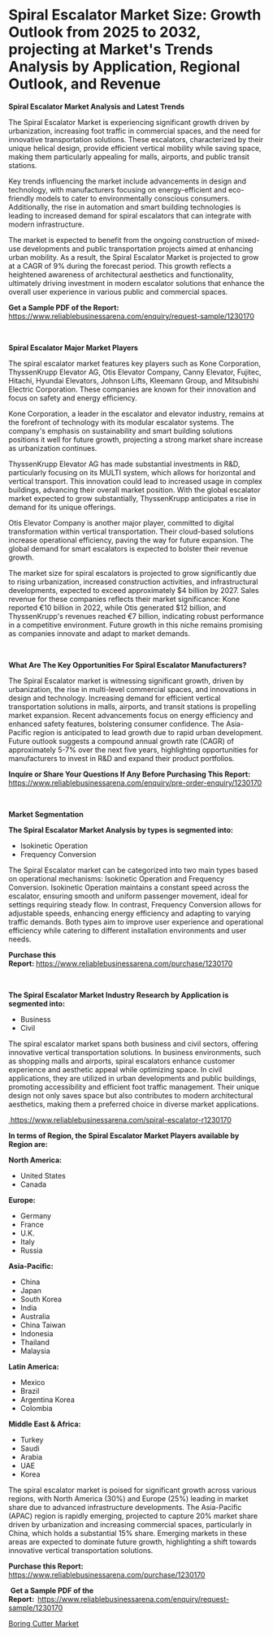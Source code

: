 <p><h1>Spiral Escalator Market Size: Growth Outlook from 2025 to 2032, projecting at Market's Trends Analysis by Application, Regional Outlook, and Revenue</h1></p><p><strong>Spiral Escalator Market Analysis and Latest Trends</strong></p>
<p><p>The Spiral Escalator Market is experiencing significant growth driven by urbanization, increasing foot traffic in commercial spaces, and the need for innovative transportation solutions. These escalators, characterized by their unique helical design, provide efficient vertical mobility while saving space, making them particularly appealing for malls, airports, and public transit stations.</p><p>Key trends influencing the market include advancements in design and technology, with manufacturers focusing on energy-efficient and eco-friendly models to cater to environmentally conscious consumers. Additionally, the rise in automation and smart building technologies is leading to increased demand for spiral escalators that can integrate with modern infrastructure.</p><p>The market is expected to benefit from the ongoing construction of mixed-use developments and public transportation projects aimed at enhancing urban mobility. As a result, the Spiral Escalator Market is projected to grow at a CAGR of 9% during the forecast period. This growth reflects a heightened awareness of architectural aesthetics and functionality, ultimately driving investment in modern escalator solutions that enhance the overall user experience in various public and commercial spaces.</p></p>
<p><strong>Get a Sample PDF of the Report:&nbsp;</strong> <a href="https://www.reliablebusinessarena.com/enquiry/request-sample/1230170?utm_campaign=2342&utm_medium=2&utm_source=Github&utm_content=ia&utm_term=18022025&utm_id=spiral-escalator">https://www.reliablebusinessarena.com/enquiry/request-sample/1230170</a></p>
<p>&nbsp;</p>
<p><strong>Spiral Escalator Major Market Players</strong></p>
<p><p>The spiral escalator market features key players such as Kone Corporation, ThyssenKrupp Elevator AG, Otis Elevator Company, Canny Elevator, Fujitec, Hitachi, Hyundai Elevators, Johnson Lifts, Kleemann Group, and Mitsubishi Electric Corporation. These companies are known for their innovation and focus on safety and energy efficiency.</p><p>Kone Corporation, a leader in the escalator and elevator industry, remains at the forefront of technology with its modular escalator systems. The company's emphasis on sustainability and smart building solutions positions it well for future growth, projecting a strong market share increase as urbanization continues.</p><p>ThyssenKrupp Elevator AG has made substantial investments in R&D, particularly focusing on its MULTI system, which allows for horizontal and vertical transport. This innovation could lead to increased usage in complex buildings, advancing their overall market position. With the global escalator market expected to grow substantially, ThyssenKrupp anticipates a rise in demand for its unique offerings.</p><p>Otis Elevator Company is another major player, committed to digital transformation within vertical transportation. Their cloud-based solutions increase operational efficiency, paving the way for future expansion. The global demand for smart escalators is expected to bolster their revenue growth.</p><p>The market size for spiral escalators is projected to grow significantly due to rising urbanization, increased construction activities, and infrastructural developments, expected to exceed approximately $4 billion by 2027. Sales revenue for these companies reflects their market significance: Kone reported €10 billion in 2022, while Otis generated $12 billion, and ThyssenKrupp's revenues reached €7 billion, indicating robust performance in a competitive environment. Future growth in this niche remains promising as companies innovate and adapt to market demands.</p></p>
<p>&nbsp;</p>
<p><strong>What Are The Key Opportunities For Spiral Escalator Manufacturers?</strong></p>
<p><p>The Spiral Escalator market is witnessing significant growth, driven by urbanization, the rise in multi-level commercial spaces, and innovations in design and technology. Increasing demand for efficient vertical transportation solutions in malls, airports, and transit stations is propelling market expansion. Recent advancements focus on energy efficiency and enhanced safety features, bolstering consumer confidence. The Asia-Pacific region is anticipated to lead growth due to rapid urban development. Future outlook suggests a compound annual growth rate (CAGR) of approximately 5-7% over the next five years, highlighting opportunities for manufacturers to invest in R&D and expand their product portfolios.</p></p>
<p><strong>Inquire or Share Your Questions If Any Before Purchasing This Report:</strong> <a href="https://www.reliablebusinessarena.com/enquiry/pre-order-enquiry/1230170?utm_campaign=2342&utm_medium=2&utm_source=Github&utm_content=ia&utm_term=18022025&utm_id=spiral-escalator">https://www.reliablebusinessarena.com/enquiry/pre-order-enquiry/1230170</a></p>
<p>&nbsp;</p>
<p><strong>Market Segmentation</strong></p>
<p><strong>The Spiral Escalator Market Analysis by types is segmented into:</strong></p>
<p><ul><li>Isokinetic Operation</li><li>Frequency Conversion</li></ul></p>
<p><p>The Spiral Escalator market can be categorized into two main types based on operational mechanisms: Isokinetic Operation and Frequency Conversion. Isokinetic Operation maintains a constant speed across the escalator, ensuring smooth and uniform passenger movement, ideal for settings requiring steady flow. In contrast, Frequency Conversion allows for adjustable speeds, enhancing energy efficiency and adapting to varying traffic demands. Both types aim to improve user experience and operational efficiency while catering to different installation environments and user needs.</p></p>
<p><strong>Purchase this Report:&nbsp;</strong><a href="https://www.reliablebusinessarena.com/purchase/1230170?utm_campaign=2342&utm_medium=2&utm_source=Github&utm_content=ia&utm_term=18022025&utm_id=spiral-escalator">https://www.reliablebusinessarena.com/purchase/1230170</a></p>
<p>&nbsp;</p>
<p><strong>The Spiral Escalator Market Industry Research by Application is segmented into:</strong></p>
<p><ul><li>Business</li><li>Civil</li></ul></p>
<p><p>The spiral escalator market spans both business and civil sectors, offering innovative vertical transportation solutions. In business environments, such as shopping malls and airports, spiral escalators enhance customer experience and aesthetic appeal while optimizing space. In civil applications, they are utilized in urban developments and public buildings, promoting accessibility and efficient foot traffic management. Their unique design not only saves space but also contributes to modern architectural aesthetics, making them a preferred choice in diverse market applications.</p></p>
<p><a href="https://www.reliablebusinessarena.com/spiral-escalator-r1230170?utm_campaign=2342&utm_medium=2&utm_source=Github&utm_content=ia&utm_term=18022025&utm_id=spiral-escalator">&nbsp;https://www.reliablebusinessarena.com/spiral-escalator-r1230170</a></p>
<p><strong>In terms of Region, the Spiral Escalator Market Players available by Region are:</strong></p>
<p>
    <p> <strong> North America: </strong>
        <ul>
            <li>United States</li>
            <li>Canada</li>
        </ul>
        </p> 
    <p> <strong> Europe: </strong>
        <ul>
            <li>Germany</li>
            <li>France</li>
            <li>U.K.</li>
            <li>Italy</li>
            <li>Russia</li>
        </ul>
        </p> 
    <p> <strong> Asia-Pacific: </strong>
        <ul>
            <li>China</li>
            <li>Japan</li>
            <li>South Korea</li>
            <li>India</li>
            <li>Australia</li>
            <li>China Taiwan</li>
            <li>Indonesia</li>
            <li>Thailand</li>
            <li>Malaysia</li>
        </ul>
        </p> 
    <p> <strong> Latin America: </strong>
        <ul>
            <li>Mexico</li>
            <li>Brazil</li>
            <li>Argentina Korea</li>
            <li>Colombia</li>
        </ul>
        </p> 
    <p> <strong> Middle East & Africa: </strong>
        <ul>
            <li>Turkey</li>
            <li>Saudi</li>
            <li>Arabia</li>
            <li>UAE</li>
            <li>Korea</li>
        </ul>
    </p>
    </p>
<p><p>The spiral escalator market is poised for significant growth across various regions, with North America (30%) and Europe (25%) leading in market share due to advanced infrastructure developments. The Asia-Pacific (APAC) region is rapidly emerging, projected to capture 20% market share driven by urbanization and increasing commercial spaces, particularly in China, which holds a substantial 15% share. Emerging markets in these areas are expected to dominate future growth, highlighting a shift towards innovative vertical transportation solutions.</p></p>
<p><strong>Purchase this Report: </strong><a href="https://www.reliablebusinessarena.com/purchase/1230170?utm_campaign=2342&utm_medium=2&utm_source=Github&utm_content=ia&utm_term=18022025&utm_id=spiral-escalator">https://www.reliablebusinessarena.com/purchase/1230170</a></p>
<p>&nbsp;<strong>Get a Sample PDF of the Report:&nbsp;&nbsp;</strong><a href="https://www.reliablebusinessarena.com/enquiry/request-sample/1230170?utm_campaign=2342&utm_medium=2&utm_source=Github&utm_content=ia&utm_term=18022025&utm_id=spiral-escalator">https://www.reliablebusinessarena.com/enquiry/request-sample/1230170</a></p>
<p><strong></strong></p>
<p><p><a href="https://github.com/oslieselotte2192/Market-Research-Report-List-1/blob/main/boring-cutter-market.md?utm_campaign=2342&utm_medium=2&utm_source=Github&utm_content=ia&utm_term=18022025&utm_id=spiral-escalator">Boring Cutter Market</a></p></p>